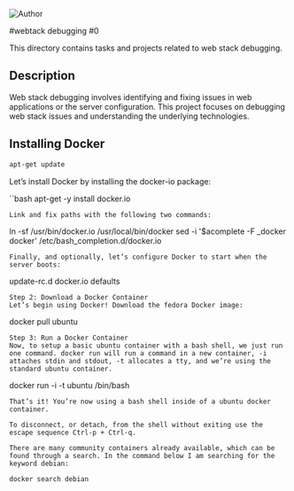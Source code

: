 ![Author](https://img.shields.io/badge/Author-Azuka%20Uteh-blue.svg)


#webtack debugging #0

This directory contains tasks and projects related to web stack debugging.

## Description

Web stack debugging involves identifying and fixing issues in web applications or the server configuration. This project focuses on debugging web stack issues and understanding the underlying technologies.

## Installing Docker
```bash
apt-get update
```
Let’s install Docker by installing the docker-io package:

``bash
apt-get -y install docker.io
```
Link and fix paths with the following two commands:

```
ln -sf /usr/bin/docker.io /usr/local/bin/docker
sed -i '$acomplete -F _docker docker' /etc/bash_completion.d/docker.io
```
Finally, and optionally, let’s configure Docker to start when the server boots:

```
update-rc.d docker.io defaults
```
Step 2: Download a Docker Container
Let’s begin using Docker! Download the fedora Docker image:

```
docker pull ubuntu
```
Step 3: Run a Docker Container
Now, to setup a basic ubuntu container with a bash shell, we just run one command. docker run will run a command in a new container, -i attaches stdin and stdout, -t allocates a tty, and we’re using the standard ubuntu container.

```
docker run -i -t ubuntu /bin/bash
```
That’s it! You’re now using a bash shell inside of a ubuntu docker container.

To disconnect, or detach, from the shell without exiting use the escape sequence Ctrl-p + Ctrl-q.

There are many community containers already available, which can be found through a search. In the command below I am searching for the keyword debian:

docker search debian


